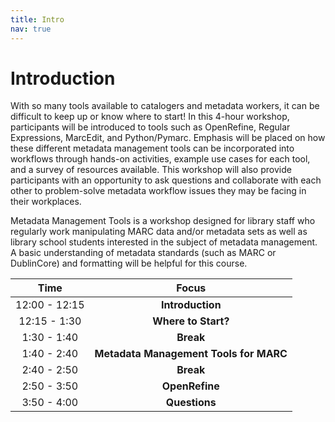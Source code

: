 ```yaml
---
title: Intro
nav: true
---
```


# Introduction
With so many tools available to catalogers and metadata workers, it can be difficult to keep up or know where to start! In this 4-hour workshop, participants will be introduced to tools such as OpenRefine, Regular Expressions, MarcEdit, and Python/Pymarc. Emphasis will be placed on how these different metadata management tools can be incorporated into workflows through hands-on activities, example use cases for each tool, and a survey of resources available. This workshop will also provide participants with an opportunity to ask questions and collaborate with each other to problem-solve metadata workflow issues they may be facing in their workplaces.

Metadata Management Tools is a workshop designed for library staff who regularly work manipulating MARC data and/or metadata sets as well as library school students interested in the subject of metadata management. A basic understanding of metadata standards (such as MARC or DublinCore) and formatting will be helpful for this course.

| Time | Focus |
|:----:|:-----:|
| 12:00 - 12:15 | **Introduction** |
| 12:15 - 1:30 | **Where to Start?** |
| 1:30 - 1:40 | **Break** |
| 1:40 - 2:40 | **Metadata Management Tools for MARC** |
| 2:40 - 2:50 | **Break** |
| 2:50 - 3:50 | **OpenRefine** |
| 3:50 - 4:00 | **Questions** |

